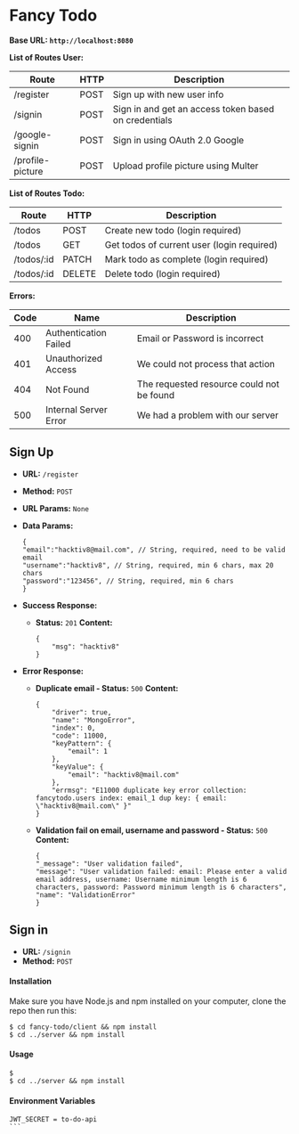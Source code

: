 # Fancy Todo

**Base URL: `http://localhost:8080`**

**List of Routes User:**

| **Route**         | **HTTP** | **Description**                                      |
| ----------------- | -------- | ---------------------------------------------------- |
| /register   | POST     | Sign up with new user info                           |
| /signin      | POST     | Sign in and get an access token based on credentials |
| /google-signin | POST     | Sign in using OAuth 2.0 Google                       |
| /profile-picture | POST     | Upload profile picture using Multer                      |

**List of Routes  Todo:**

| **Route**    | **HTTP** | **Description**                       |
| ------------ | -------- | ------------------------------------- |
| /todos | POST      | Create new todo (login required)           |
| /todos  | GET      | Get todos of current user (login required)           |
| /todos/:id  | PATCH      |  Mark todo as complete (login required)|
| /todos/:id  | DELETE      | Delete todo (login required)|

**Errors:**

| Code | Name                  | Description                               |
| ---- | --------------------- | ----------------------------------------- |
| 400  | Authentication Failed | Email or Password is incorrect            |
| 401  | Unauthorized Access   | We could not process that action          |
| 404  | Not Found             | The requested resource could not be found |
| 500  | Internal Server Error | We had a problem with our server          |


**Sign Up**
----
* **URL:** `/register`
* **Method:** `POST`
* **URL Params:** `None`
* **Data Params:**
    ```
	{
	"email":"hacktiv8@mail.com", // String, required, need to be valid email
	"username":"hacktiv8", // String, required, min 6 chars, max 20 chars
	"password":"123456", // String, required, min 6 chars
	}
    ```

* **Success Response:**
  * **Status:** `201`
    **Content:** 
    
    ```
    {
        "msg": "hacktiv8"
    }
    ```
* **Error Response:**
  * **Duplicate email - Status:** `500`
    **Content:**
    
    ```
    {
        "driver": true,
        "name": "MongoError",
        "index": 0,
        "code": 11000,
        "keyPattern": {
            "email": 1
        },
        "keyValue": {
            "email": "hacktiv8@mail.com"
        },
        "errmsg": "E11000 duplicate key error collection: fancytodo.users index: email_1 dup key: { email: \"hacktiv8@mail.com\" }"
    }
    ```

  * **Validation fail on email, username and password - Status:** `500`
    **Content:**
    
    ```
    {
    "_message": "User validation failed",
    "message": "User validation failed: email: Please enter a valid email address, username: Username minimum length is 6 characters, password: Password minimum length is 6 characters",
    "name": "ValidationError"
	}
    ```

**Sign in**
----
* **URL:** `/signin`
* **Method:** `POST`




#### Installation
Make sure you have Node.js and npm installed on your computer, clone the repo then run this:
````
$ cd fancy-todo/client && npm install
$ cd ../server && npm install
````

#### Usage
````
$
$ cd ../server && npm install
````

#### Environment Variables
````
JWT_SECRET = to-do-api
```
